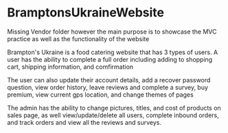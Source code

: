 # BramptonsUkraineWebsite

Missing Vendor folder however the main purpose is to showcase the MVC practice as well as the functionality of the website

Brampton's Ukraine is a food catering website that has 3 types of users. 
  A user has the ability to complete a full order including adding to shopping cart, shipping information, and comfirmation
  
The user can also update their account details, add a recover password question, view order history, leave reviews and complete a survey, buy premium, view current gps location, and change themes of pages

The admin has the ability to change pictures, titles, and cost of products on sales page, as well view/update/delete all users, complete inbound orders, and track orders and view all the reviews and surveys.
